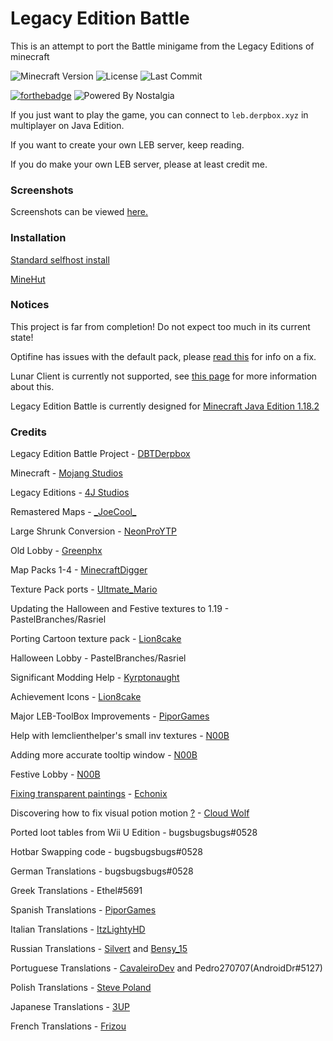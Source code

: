 # Legacy Edition Battle

This is an attempt to port the Battle minigame from the Legacy Editions of minecraft

![Minecraft Version](https://img.shields.io/badge/Minecraft-1.19.2-80ba42?style=for-the-badge) ![License](https://img.shields.io/github/license/DBTDerpbox/legacy-edition-battle?style=for-the-badge) ![Last Commit](https://img.shields.io/github/last-commit/dbtderpbox/legacy-edition-battle?style=for-the-badge)

[![forthebadge](https://forthebadge.com/images/badges/contains-tasty-spaghetti-code.svg)](https://forthebadge.com) ![Powered By Nostalgia](https://img.shields.io/badge/Powered_by-Nostalgia-e49454?style=for-the-badge)

If you just want to play the game, you can connect to `leb.derpbox.xyz` in multiplayer on Java Edition.

If you want to create your own LEB server, keep reading.

If you do make your own LEB server, please at least credit me.

### Screenshots
Screenshots can be viewed [here.](SCREENSHOTS.md)

### Installation

[Standard selfhost install](INSTALLATION.md)

[MineHut](INSTALLATION-MINEHUT.md)

### Notices

This project is far from completion! Do not expect too much in its current state!

Optifine has issues with the default pack, please [read this](https://github.com/DBTDerpbox/Legacy-Edition-Battle/issues/4) for info on a fix.

Lunar Client is currently not supported, see [this page](http://minigames.derpbox.xyz/lunar/) for more information about this.

Legacy Edition Battle is currently designed for [Minecraft Java Edition 1.18.2](https://www.minecraft.net/en-us/article/minecraft-java-edition-1-18-2)

### Credits

Legacy Edition Battle Project - [DBTDerpbox](https://github.com/DBTDerpbox)

Minecraft - [Mojang Studios](https://www.mojang.com)

Legacy Editions - [4J Studios](https://www.4jstudios.com/)

Remastered Maps - [\_JoeCool_](https://www.planetminecraft.com/member/_joecool_/)

Large Shrunk Conversion - [NeonProYTP](https://www.planetminecraft.com/member/neonproytp/)

Old Lobby - [Greenphx](https://www.youtube.com/watch?v=jS8_P9xmGKQ)

Map Packs 1-4 - [MinecraftDigger](https://www.youtube.com/c/MinecraftDigger/)

Texture Pack ports - [Ultmate_Mario](https://ultmatemario.wixsite.com/ultmatemario)

Updating the Halloween and Festive textures to 1.19 - PastelBranches/Rasriel

Porting Cartoon texture pack - [Lion8cake](https://github.com/Lion8cake)

Halloween Lobby - PastelBranches/Rasriel

Significant Modding Help - [Kyrptonaught](https://github.com/kyrptonaught)

Achievement Icons - [Lion8cake](https://github.com/Lion8cake)

Major LEB-ToolBox Improvements - [PiporGames](https://github.com/PiporGames) 

Help with lemclienthelper's small inv textures - [N00B](https://github.com/S-N00B-1)

Adding more accurate tooltip window - [N00B](https://github.com/S-N00B-1)

Festive Lobby - [N00B](https://github.com/S-N00B-1)

[Fixing transparent paintings](https://www.planetminecraft.com/texture-pack/mc-164001-transparent-textures-bug-fix-see-through-paintings-beds-amp-shields/) - [Echonix](https://www.planetminecraft.com/member/echonix/)

Discovering how to fix visual potion motion [?](https://www.youtube.com/watch?v=yM7aQKAbFmY&t=373s) - [Cloud Wolf](https://www.youtube.com/cloudwolfminecraft)

Ported loot tables from Wii U Edition - bugsbugsbugs#0528

Hotbar Swapping code - bugsbugsbugs#0528

German Translations - bugsbugsbugs#0528

Greek Translations - Ethel#5691

Spanish Translations - [PiporGames](https://github.com/PiporGames)

Italian Translations - [ItzLightyHD](https://github.com/ItzLightyHD)

Russian Translations - [Silvert](https://steamcommunity.com/profiles/76561198877040901) and [Bensy_15](https://steamcommunity.com/profiles/76561198289263301/)

Portuguese Translations - [CavaleiroDev](https://twitter.com/CavaleiroDev) and Pedro270707(AndroidDr#5127)

Polish Translations - [Steve Poland](https://twitter.com/Steve_Poland_MC)

Japanese Translations - [3UP](https://twitter.com/loserdog8519)

French Translations - [Frizou](https://www.youtube.com/channel/UCghp5JdfRaf3dNDeNucD_Yg)
